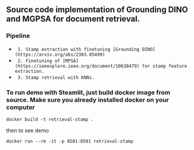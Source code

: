 ## Source code implementation of Grounding DINO and MGPSA for document retrieval.
### Pipeline
 - ` 1. Stamp extraction with finetuning [Grounding DINO](https://arxiv.org/abs/2303.05499)`
 - ` 2. Finetuning of [MPSA](https://ieeexplore.ieee.org/document/10638479) for stamp feature extraction.`
 - ` 3. Stamp retrieval with KNNs.`
### To run demo with Steamlit, just build docker image from source. Make sure you already installed docker on your computer
```
docker build -t retrieval-stamp .
```
then to see demo
```
docker run --rm -it -p 8501:8501 retrieval-stamp
```